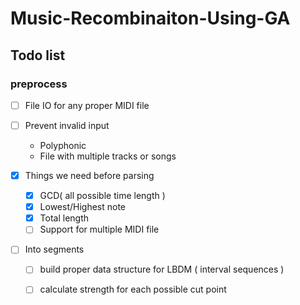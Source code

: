 # Music-Recombinaiton-Using-GA

## Todo list

### preprocess
- [ ] File IO for any proper MIDI file
- [ ] Prevent invalid input
  - Polyphonic
  - File with multiple tracks or songs

- [x] Things we need before parsing
  - [x] GCD( all possible time length )
  - [x] Lowest/Highest note
  - [x] Total length
  - [ ] Support for multiple MIDI file

- [ ] Into segments
  - [ ] build proper data structure for LBDM ( interval sequences )
  - [ ] calculate strength for each possible cut point

